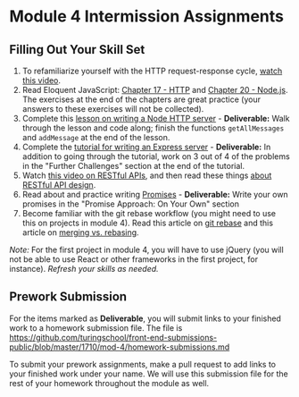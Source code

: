 # Module 4 Intermission Assignments

## Filling Out Your Skill Set

1. To refamiliarize yourself with the HTTP request-response cycle, [watch this video](https://www.youtube.com/watch?v=eesqK59rhGA).
2. Read Eloquent JavaScript: [Chapter 17 - HTTP](http://eloquentjavascript.net/17_http.html) and [Chapter 20 - Node.js](http://eloquentjavascript.net/20_node.html). The exercises at the end of the chapters are great practice (your answers to these exercises will not be collected).
3. Complete this [lesson on writing a Node HTTP server](http://frontend.turing.io/lessons/module-4/node-prework.html) - **Deliverable:** Walk through the lesson and code along; finish the functions `getAllMessages` and `addMessage` at the end of the lesson.
4. Complete the [tutorial for writing an Express server](https://medium.com/@jaeger.rob/introduction-to-nodes-express-js-db5617047150) - **Deliverable:** In addition to going through the tutorial, work on 3 out of 4 of the problems in the "Further Challenges" section at the end of the tutorial.
5. Watch [this video on RESTful APIs](https://www.youtube.com/watch?v=SLwpqD8n3d0), and then read these things [about RESTful API design](https://hackernoon.com/restful-api-designing-guidelines-the-best-practices-60e1d954e7c9).
6. Read about and practice writing [Promises](https://gist.github.com/robbiejaeger/dc8f55c1f9462741090862f736b82cab) - **Deliverable:** Write your own promises in the "Promise Approach: On Your Own" section
7. Become familiar with the git rebase workflow (you might need to use this on projects in module 4). Read this article on [git rebase](https://www.atlassian.com/git/tutorials/rewriting-history/git-rebase) and this article on [merging vs. rebasing](https://www.atlassian.com/git/tutorials/merging-vs-rebasing).

*Note:* For the first project in module 4, you will have to use jQuery (you will not be able to use React or other frameworks in the first project, for instance). _Refresh your skills as needed._

## Prework Submission

For the items marked as **Deliverable**, you will submit links to your finished work to a homework submission file. The file is https://github.com/turingschool/front-end-submissions-public/blob/master/1710/mod-4/homework-submissions.md

To submit your prework assignments, make a pull request to add links to your finished work under your name. We will use this submission file for the rest of your homework throughout the module as well.
